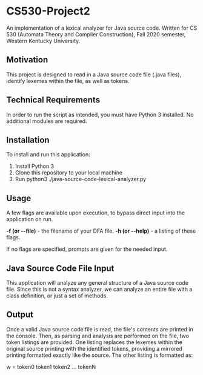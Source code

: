 # CS530-Project2
An implementation of a lexical analyzer for Java source code. Written for CS 530 (Automata Theory and Compiler Construction), Fall 2020 semester, Western Kentucky University.

## Motivation
This project is designed to read in a Java source code file (.java files), identify lexemes within the file, as well as tokens. 

## Technical Requirements
In order to run the script as intended, you must have Python 3 installed. No additional modules are required.

## Installation
To install and run this application:
1. Install Python 3
2. Clone this repository to your local machine
3. Run python3 ./java-source-code-lexical-analyzer.py

## Usage
A few flags are available upon execution, to bypass direct input into the application on run.

**-f (or --file)** - the filename of your DFA file.
**-h (or --help)** - a listing of these flags.

If no flags are specified, prompts are given for the needed input.

## Java Source Code File Input
This application will analyze any general structure of a Java source code file. Since this is not a syntax analyzer, we can analyze an entire file with a class definition, or just a set of methods.

## Output
Once a valid Java source code file is read, the file's contents are printed in the console. Then, as parsing and analysis are performed on the file, two token listings are provided. One listing replaces the lexemes within the original source printing with the identified tokens, providing a mirrored printing formatted exactly like the source. The other listing is formatted as:

w = token0 token1 token2 ... tokenN

